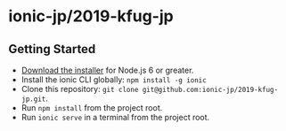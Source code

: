 # ionic-jp/2019-kfug-jp
## Getting Started

* [Download the installer](https://nodejs.org/) for Node.js 6 or greater.
* Install the ionic CLI globally: `npm install -g ionic`
* Clone this repository: `git clone git@github.com:ionic-jp/2019-kfug-jp.git`.
* Run `npm install` from the project root.
* Run `ionic serve` in a terminal from the project root.
